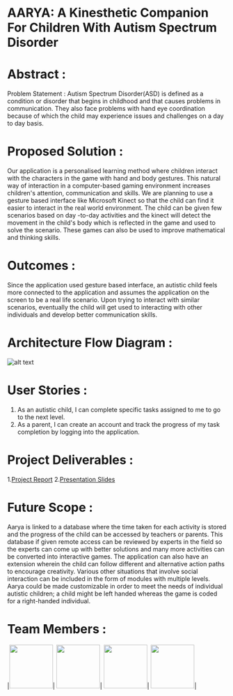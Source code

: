 # AARYA: A Kinesthetic Companion For Children With Autism Spectrum Disorder


# Abstract  :
Problem Statement :
Autism Spectrum Disorder(ASD) is defined as a condition or disorder that begins in childhood and that causes problems in communication. They also face problems with hand eye coordination because of which the child may experience issues and challenges on a day to day basis. 

# Proposed Solution :
Our application is a personalised learning method where children interact with the characters in the game with hand and body gestures. This natural way of interaction in a computer-based gaming environment increases children's attention, communication and skills. We are planning to use a gesture based interface like Microsoft Kinect so that the child can find it easier to interact in the real world environment. The child can be given few scenarios based on day -to-day activities and the kinect will detect the movement in the child's body which is reflected in the game and used to solve the scenario. These games can also be used to improve mathematical and thinking skills.

# Outcomes : 
Since the application used gesture based interface, an autistic child feels more connected to the application and assumes the application on the screen to be a real life scenario. Upon trying to interact with similar scenarios, eventually the child will get used to interacting with other individuals and develop better communication skills.

# Architecture Flow Diagram  :

![alt text](https://github.com/SJSU272Lab/Fall16-Team29/blob/master/FInal%20Project/Picture1.png "Architecture Flow Diagram")
 
# User Stories :
 1. As an autistic child, I can complete specific tasks assigned to me to go to the next level.
 2. As a parent, I can create an account and track the progress of my task completion by logging into the application.

# Project Deliverables :
1.[Project Report](https://github.com/SJSU272Lab/ASDapp/blob/master/FInal%20Project/Team_29.pdf)
2.[Presentation Slides](https://github.com/SJSU272Lab/ASDapp/blob/master/FInal%20Project/autism.pptx)

# Future Scope :
Aarya is linked to a database where the time taken for each activity is stored and the progress of the child can be accessed by teachers or parents. This database if given remote access can be reviewed by experts in the field so the experts can come up with better solutions and many more activities can be converted into interactive games. The application can also have an extension wherein the child can follow different and alternative action paths to encourage creativity.
Various other situations that involve social interaction can be included in the form of modules with multiple levels. Aarya could be made customizable in order to meet the needs of individual autistic children; a child might be left handed whereas the game is coded for a right-handed individual. 
 
# Team Members :
|<img src="https://cloud.githubusercontent.com/assets/22266770/21307985/cda46188-c58c-11e6-875d-f7437b4e6764.jpg" width="100" height="100" />|
<img src="https://cloud.githubusercontent.com/assets/22266770/21308324/52039a38-c58e-11e6-84cd-b4d54680cfba.jpg" width="100" height="100" />|
<img src="https://cloud.githubusercontent.com/assets/22266770/21308368/8f275fb2-c58e-11e6-8fe0-1cfd57a622b6.jpg" width="100" height="100" />|
<img src="https://cloud.githubusercontent.com/assets/22266770/21308388/a5812676-c58e-11e6-8011-fc3b42552650.jpg" width="100" height="100" />|


